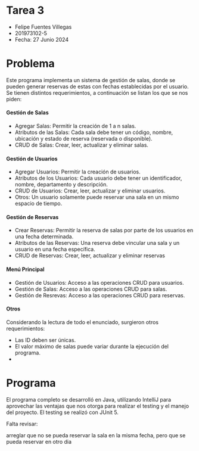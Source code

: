 # Tarea 3

- Felipe Fuentes Villegas
- 201973102-5
- Fecha: 27 Junio 2024

# Problema

Este programa implementa un sistema de gestión de salas, donde se pueden generar reservas de estas con fechas establecidas por el usuario.
Se tienen distintos requerimientos, a continuación se listan los que se nos piden:

#### Gestión de Salas

- Agregar Salas: Permitir la creación de 1 a n salas.
- Atributos de las Salas: Cada sala debe tener un código, nombre, ubicación y estado de reserva (reservada o disponible).
- CRUD de Salas: Crear, leer, actualizar y eliminar salas.

#### Gestión de Usuarios

- Agregar Usuarios: Permitir la creación de usuarios.
- Atributos de los Usuarios: Cada usuario debe tener un identificador, nombre, departamento y descripción.
- CRUD de Usuarios: Crear, leer, actualizar y eliminar usuarios.
- Otros: Un usuario solamente puede reservar una sala en un mismo espacio de tiempo.
  
#### Gestión de Reservas

- Crear Reservas: Permitir la reserva de salas por parte de los usuarios en una fecha determinada.
- Atributos de las Reservas: Una reserva debe vincular una sala y un usuario en una fecha específica.
- CRUD de Reservas: Crear, leer, actualizar y eliminar reservas

#### Menú Principal

- Gestión de Usuarios: Acceso a las operaciones CRUD para usuarios.
- Gestión de Salas: Acceso a las operaciones CRUD para salas.
- Gestión de Resrevas: Acceso a las operaciones CRUD para reservas.

#### Otros
Considerando la lectura de todo el enunciado, surgieron otros requerimientos:

- Las ID deben ser únicas.
- El valor máximo de salas puede variar durante la ejecución del programa.
- 



# Programa

El programa completo se desarrolló en Java, utilizando IntelliJ para aprovechar las ventajas que nos otorga para realizar el testing y el manejo del proyecto. El testing se realizó con JUnit 5.






Falta revisar: 

arreglar que no se pueda reservar la sala en la misma fecha, pero que se pueda reservar en otro dia



